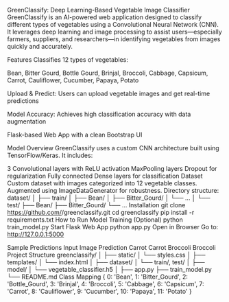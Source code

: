 GreenClassify: Deep Learning-Based Vegetable Image Classifier
GreenClassify is an AI-powered web application designed to classify different types of vegetables using a Convolutional Neural Network (CNN). It leverages deep learning and image processing to assist users—especially farmers, suppliers, and researchers—in identifying vegetables from images quickly and accurately.

Features
Classifies 12 types of vegetables:

Bean, Bitter Gourd, Bottle Gourd, Brinjal, Broccoli, Cabbage, Capsicum, Carrot, Cauliflower, Cucumber, Papaya, Potato

Upload & Predict: Users can upload vegetable images and get real-time predictions

Model Accuracy: Achieves high classification accuracy with data augmentation

Flask-based Web App with a clean Bootstrap UI

Model Overview
GreenClassify uses a custom CNN architecture built using TensorFlow/Keras. It includes:

3 Convolutional layers with ReLU activation
MaxPooling layers
Dropout for regularization
Fully connected Dense layers for classification
Dataset
Custom dataset with images categorized into 12 vegetable classes.
Augmented using ImageDataGenerator for robustness.
Directory structure:
dataset/
│
├── train/
│   ├── Bean/
│   ├── Bitter_Gourd/
│   └── ...
│
└── test/
    ├── Bean/
    ├── Bitter_Gourd/
    └── ...
Installation
git clone https://github.com/<prashworks>/greenclassify.git
cd greenclassify
pip install -r requirements.txt
How to Run
Model Training (Optional)
python train_model.py
Start Flask Web App
python app.py
Open in Browser
Go to: http://127.0.0.1:5000

Sample Predictions
Input Image	Prediction
Carrot	Carrot
Broccoli	Broccoli
Project Structure
greenclassify/
│
├── static/
│   └── styles.css
│
├── templates/
│   └── index.html
│
├── dataset/
│   └── train/, test/
│
├── model/
│   └── vegetable_classifier.h5
│
├── app.py
├── train_model.py
└── README.md
Class Mapping
{
  0: 'Bean',
  1: 'Bitter_Gourd',
  2: 'Bottle_Gourd',
  3: 'Brinjal',
  4: 'Broccoli',
  5: 'Cabbage',
  6: 'Capsicum',
  7: 'Carrot',
  8: 'Cauliflower',
  9: 'Cucumber',
  10: 'Papaya',
  11: 'Potato'
}
